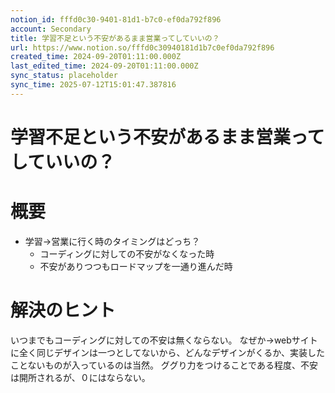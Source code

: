 ```yaml
---
notion_id: fffd0c30-9401-81d1-b7c0-ef0da792f896
account: Secondary
title: 学習不足という不安があるまま営業ってしていいの？
url: https://www.notion.so/fffd0c30940181d1b7c0ef0da792f896
created_time: 2024-09-20T01:11:00.000Z
last_edited_time: 2024-09-20T01:11:00.000Z
sync_status: placeholder
sync_time: 2025-07-12T15:01:47.387816
---
```

# 学習不足という不安があるまま営業ってしていいの？

# 概要
- 学習→営業に行く時のタイミングはどっち？
  - コーディングに対しての不安がなくなった時
  - 不安がありつつもロードマップを一通り進んだ時
# 解決のヒント
いつまでもコーディングに対しての不安は無くならない。
なぜか→webサイトに全く同じデザインは一つとしてないから、どんなデザインがくるか、実装したことないものが入っているのは当然。
ググり力をつけることである程度、不安は開所されるが、０にはならない。